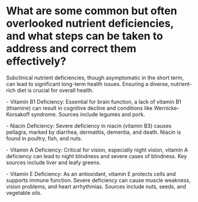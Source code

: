 # What are some common but often overlooked nutrient deficiencies, and what steps can be taken to address and correct them effectively?

Subclinical nutrient deficiencies, though asymptomatic in the short term, can lead to significant long-term health issues. Ensuring a diverse, nutrient-rich diet is crucial for overall health.

\- Vitamin B1 Deficiency: Essential for brain function, a lack of vitamin B1 (thiamine) can result in cognitive decline and conditions like Wernicke-Korsakoff syndrome. Sources include legumes and pork.

\- Niacin Deficiency: Severe deficiency in niacin (vitamin B3) causes pellagra, marked by diarrhea, dermatitis, dementia, and death. Niacin is found in poultry, fish, and nuts.

\- Vitamin A Deficiency: Critical for vision, especially night vision, vitamin A deficiency can lead to night blindness and severe cases of blindness. Key sources include liver and leafy greens.

\- Vitamin E Deficiency: As an antioxidant, vitamin E protects cells and supports immune function. Severe deficiency can cause muscle weakness, vision problems, and heart arrhythmias. Sources include nuts, seeds, and vegetable oils.